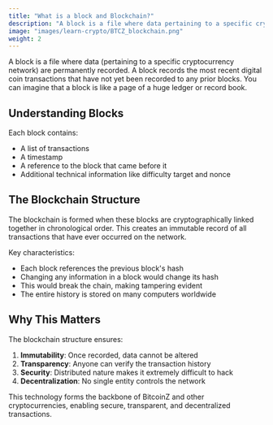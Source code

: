 ```yaml
---
title: "What is a block and Blockchain?"
description: "A block is a file where data pertaining to a specific cryptocurrency network are permanently recorded, forming the foundation of blockchain technology."
image: "images/learn-crypto/BTCZ_blockchain.png"
weight: 2
---
```


A block is a file where data (pertaining to a specific cryptocurrency network) are permanently recorded. A block records the most recent digital coin transactions that have not yet been recorded to any prior blocks. You can imagine that a block is like a page of a huge ledger or record book.

## Understanding Blocks

Each block contains:
- A list of transactions
- A timestamp
- A reference to the block that came before it
- Additional technical information like difficulty target and nonce

## The Blockchain Structure

The blockchain is formed when these blocks are cryptographically linked together in chronological order. This creates an immutable record of all transactions that have ever occurred on the network.

Key characteristics:
- Each block references the previous block's hash
- Changing any information in a block would change its hash
- This would break the chain, making tampering evident
- The entire history is stored on many computers worldwide

## Why This Matters

The blockchain structure ensures:
1. **Immutability**: Once recorded, data cannot be altered
2. **Transparency**: Anyone can verify the transaction history
3. **Security**: Distributed nature makes it extremely difficult to hack
4. **Decentralization**: No single entity controls the network

This technology forms the backbone of BitcoinZ and other cryptocurrencies, enabling secure, transparent, and decentralized transactions.